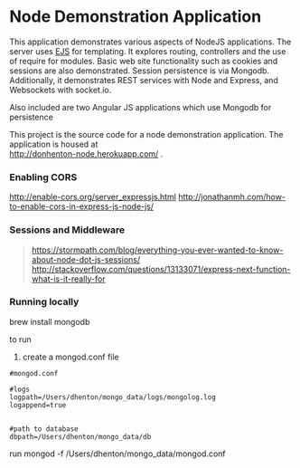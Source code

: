 # Node Demonstration Application 

This application demonstrates various aspects of NodeJS applications. 
The server uses <a href="http://www.embeddedjs.com/">EJS</a> for templating.
It explores routing, controllers and the use of require for modules. Basic web site 
functionality such as cookies and sessions are also demonstrated. Session 
persistence is via Mongodb.
Additionally, it demonstrates REST services with Node and Express, and
Websockets with socket.io.

Also included are two Angular JS applications which use Mongodb for persistence

This project is the source code for a node demonstration application. The
application is housed at  
<a href="http://donhenton-node.herokuapp.com/">http://donhenton-node.herokuapp.com/</a> .


### Enabling CORS

http://enable-cors.org/server_expressjs.html
http://jonathanmh.com/how-to-enable-cors-in-express-js-node-js/


### Sessions and Middleware

> https://stormpath.com/blog/everything-you-ever-wanted-to-know-about-node-dot-js-sessions/
> http://stackoverflow.com/questions/13133071/express-next-function-what-is-it-really-for

### Running locally
brew install mongodb

to run

1. create a mongod.conf file

```
#mongod.conf

#logs
logpath=/Users/dhenton/mongo_data/logs/mongolog.log
logappend=true


#path to database
dbpath=/Users/dhenton/mongo_data/db
```

run mongod -f /Users/dhenton/mongo_data/mongod.conf
